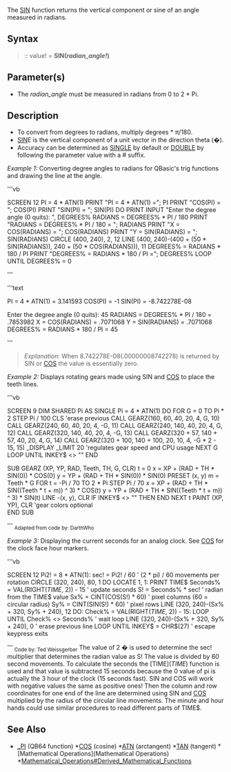 The [SIN](SIN) function returns the vertical component or sine of an angle measured in radians. 


## Syntax

> :: value! = **SIN(***radian_angle!***)**


## Parameter(s)

* The *radian_angle* must be measured in radians from 0 to 2 * Pi. 


## Description

* To convert from degrees to radians, multiply degrees * π/180.
* [SIN](SIN)E is the vertical component of a unit vector in the direction theta (�).
* Accuracy can be determined as [SINGLE](SINGLE) by default or [DOUBLE](DOUBLE) by following the parameter value with a # suffix.


*Example 1:* Converting degree angles to radians for QBasic's trig functions and drawing the line at the angle.

'''vb

SCREEN 12
PI = 4 * ATN(1)
PRINT "PI = 4 * ATN(1) ="; PI
PRINT "COS(PI) = "; COS(PI)
PRINT "SIN(PI) = "; SIN(PI)
DO
  PRINT
  INPUT "Enter the degree angle (0 quits): ", DEGREES%
  RADIANS = DEGREES% * PI / 180
  PRINT "RADIANS = DEGREES% * PI / 180 = "; RADIANS
  PRINT "X = COS(RADIANS) = "; COS(RADIANS)
  PRINT "Y = SIN(RADIANS) = "; SIN(RADIANS)
  CIRCLE (400, 240), 2, 12
  LINE (400, 240)-(400 + (50 * SIN(RADIANS)), 240 + (50 * COS(RADIANS))), 11
  DEGREES% = RADIANS * 180 / PI
  PRINT "DEGREES% = RADIANS * 180 / PI ="; DEGREES%
LOOP UNTIL DEGREES% = 0 

'''

'''text


PI = 4 * ATN(1) = 3.141593
COS(PI) = -1
SIN(PI) = -8.742278E-08

Enter the degree angle (0 quits): 45
RADIANS = DEGREES% * PI / 180 = .7853982
X = COS(RADIANS) = .7071068
Y = SIN(RADIANS) = .7071068
DEGREES% = RADIANS * 180 / PI = 45

'''

>  *Explanation:* When 8.742278E-08(.00000008742278) is returned by SIN or [COS](COS) the value  is essentially zero.


*Example 2:* Displays rotating gears made using SIN and [COS](COS) to place the teeth lines.

'''vb

SCREEN 9
DIM SHARED Pi AS SINGLE
Pi = 4 * ATN(1)
DO
    FOR G = 0 TO Pi * 2 STEP Pi / 100
        CLS                                   'erase previous
        CALL GEARZ(160, 60, 40, 20, 4, G, 10)
        CALL GEARZ(240, 60, 40, 20, 4, -G, 11)
        CALL GEARZ(240, 140, 40, 20, 4, G, 12)
        CALL GEARZ(320, 140, 40, 20, 4, -G, 13)
        CALL GEARZ(320 + 57, 140 + 57, 40, 20, 4, G, 14)
        CALL GEARZ(320 + 100, 140 + 100, 20, 10, 4, -G * 2 - 15, 15)
        _DISPLAY 
        _LIMIT 20                 'regulates gear speed and CPU usage
    NEXT G
LOOP UNTIL INKEY$ <> ""
END

SUB GEARZ (XP, YP, RAD, Teeth, TH, G, CLR)
t = 0
x = XP + (RAD + TH * SIN(0)) * COS(0)
y = YP + (RAD + TH * SIN(0)) * SIN(0)
PRESET (x, y)
m = Teeth * G
FOR t = -Pi / 70 TO 2 * Pi STEP Pi / 70
    x = XP + (RAD + TH * SIN((Teeth * t + m)) ^ 3) * COS(t)
    y = YP + (RAD + TH * SIN((Teeth * t + m)) ^ 3) * SIN(t)
    LINE -(x, y), CLR
    IF INKEY$ <> "" THEN END
NEXT t
PAINT (XP, YP), CLR            'gear colors optional      
END SUB 

'''
<sub>Adapted from code by: DarthWho</sub>


*Example 3:* Displaying the current seconds for an analog clock. See [COS](COS) for the clock face hour markers.

'''vb

SCREEN 12
Pi2! = 8 * ATN(1): sec! = Pi2! / 60  ' (2 * pi) / 60 movements per rotation 
CIRCLE (320, 240), 80, 1
DO
  LOCATE 1, 1: PRINT TIME$
  Seconds% = VAL(RIGHT$(TIME$, 2)) - 15 ' update seconds
  S! = Seconds% * sec! ' radian from the TIME$ value
  Sx% = CINT(COS(S!) * 60)   ' pixel columns (60 = circular radius) 
  Sy% = CINT(SIN(S!) * 60)   ' pixel rows
  LINE (320, 240)-(Sx% + 320, Sy% + 240), 12
  DO: Check% = VAL(RIGHT$(TIME$, 2)) - 15: LOOP UNTIL Check% <> Seconds%  ' wait loop
  LINE (320, 240)-(Sx% + 320, Sy% + 240), 0 ' erase previous line
LOOP UNTIL INKEY$ = CHR$(27) ' escape keypress exits

'''
<sub>Code by: Ted Weissgerber</sub>
The value of 2 � is used to determine the sec! multiplier that determines the radian value as S! The value is divided by 60 second movements. To calculate the seconds the [TIME$](TIME$) function is used and that value is subtracted 15 seconds because the 0 value of pi is actually the 3 hour of the clock (15 seconds fast). SIN and COS will work with negative values the same as positive ones! Then the column and row coordinates for one end of the line are determined using SIN and [COS](COS) multiplied by the radius of the circular line movements. The minute and hour hands could use similar procedures to read different parts of TIME$.


## See Also

* [_PI](_PI) (QB64 function)
*[COS](COS) (cosine)
*[ATN](ATN) (arctangent)
*[TAN](TAN) (tangent)
*[Mathematical Operations](Mathematical Operations)
*[Mathematical_Operations#Derived_Mathematical_Functions](Mathematical_Operations#Derived_Mathematical_Functions)




